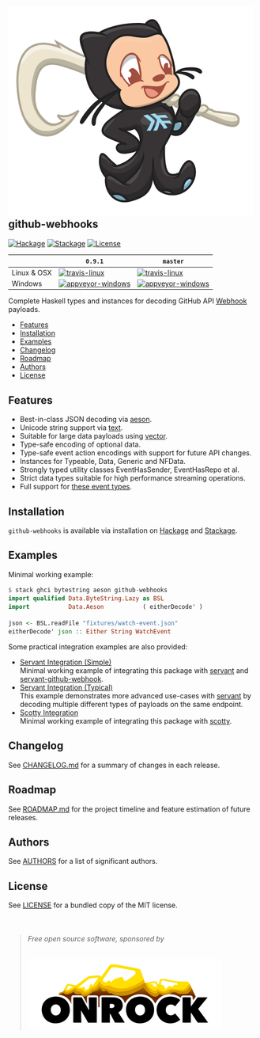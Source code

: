 ![github-webhooks Mascot](./doc/github-webhooks-mascot-248.svg)  
github-webhooks
---------------

[![Hackage](https://img.shields.io/hackage/v/github-webhooks.svg?style=flat-square)](https://hackage.haskell.org/package/github-webhooks)
[![Stackage](http://stackage.org/package/github-webhooks/badge/nightly?style=flat-square)](https://www.stackage.org/package/github-webhooks)
[![License](https://img.shields.io/github/license/onrock-eng/github-webhooks.svg?style=flat-square)](#license)

|             | `0.9.1` | `master` |
|-------------|---------|----------|
| Linux & OSX | [![travis-linux](https://img.shields.io/travis/onrock-eng/github-webhooks/0.9.1.svg?style=flat-square)](https://travis-ci.org/onrock-eng/github-webhooks) | [![travis-linux](https://img.shields.io/travis/onrock-eng/github-webhooks.svg?style=flat-square)](https://travis-ci.org/onrock-eng/github-webhooks) |
| Windows     | [![appveyor-windows](https://img.shields.io/appveyor/ci/OnRockEngineering/github-webhooks/master.svg?style=flat-square)](https://ci.appveyor.com/project/OnRockEngineering/github-webhooks) | [![appveyor-windows](https://img.shields.io/appveyor/ci/OnRockEngineering/github-webhooks/master.svg?style=flat-square)](https://ci.appveyor.com/project/OnRockEngineering/github-webhooks) |

Complete Haskell types and instances for decoding GitHub API [Webhook] payloads.

* [Features](#features)
* [Installation](#installation)
* [Examples](#examples)
* [Changelog](#changelog)
* [Roadmap](#roadmap)
* [Authors](#authors)
* [License](#license)

## Features
* Best-in-class JSON decoding via [aeson].
* Unicode string support via [text].
* Suitable for large data payloads using [vector].
* Type-safe encoding of optional data.
* Type-safe event action encodings with support for future API changes.
* Instances for Typeable, Data, Generic and NFData.
* Strongly typed utility classes EventHasSender, EventHasRepo et al.
* Strict data types suitable for high performance streaming operations.
* Full support for [these event types](https://developer.github.com/v3/activity/events/types/#event-types--payloads).

## Installation
`github-webhooks` is available via installation on [Hackage](https://hackage.haskell.org/package/github-webhooks) and [Stackage](https://www.stackage.org/package/github-webhooks).

## Examples
Minimal working example:
```hs
$ stack ghci bytestring aeson github-webhooks
import qualified Data.ByteString.Lazy as BSL
import           Data.Aeson           ( eitherDecode' )

json <- BSL.readFile "fixtures/watch-event.json"
eitherDecode' json :: Either String WatchEvent
```

Some practical integration examples are also provided:
* [Servant Integration (Simple)](./examples/servant-simple#readme)  
  Minimal working example of integrating this package with [servant] and [servant-github-webhook].
* [Servant Integration (Typical)](./examples/servant-adv#readme)  
  This example demonstrates more advanced use-cases with [servant] by decoding multiple different types of payloads on the same endpoint.
* [Scotty Integration](./examples/scotty#readme)  
  Minimal working example of integrating this package with [scotty].

## Changelog
See [CHANGELOG.md](./CHANGELOG.md) for a summary of changes in each release.

## Roadmap
See [ROADMAP.md](./ROADMAP.md) for the project timeline and feature estimation of future releases.

## Authors
See [AUTHORS](./AUTHORS) for a list of significant authors.

## License
See [LICENSE](./LICENSE) for a bundled copy of the MIT license.

<br/>

> ###### Free open source software, sponsored by
> <a href="https://onrock.engineering" rel="sponsor">![OnRock Engineering](./doc/onrock-color-196.svg)</a>

[Webhook]: https://developer.github.com/webhooks/

[aeson]: https://www.stackage.org/package/aeson
[text]: https://www.stackage.org/package/text
[vector]: https://www.stackage.org/package/vector
[servant]: https://www.stackage.org/package/github-webhooks
[servant-github-webhook]: https://www.stackage.org/package/servant-github-webhook
[scotty]: https://www.stackage.org/package/scotty
